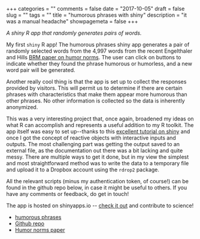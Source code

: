 +++
categories = ""
comments = false
date = "2017-10-05"
draft = false
slug = ""
tags = ""
title = "humorous phrases with shiny"
description = "it was a manual headache"
showpagemeta = false
+++

*A shiny R app that randomly generates pairs of words.*

My first `shiny` R app! The humorous phrases shiny app generates a pair of randomly selected words from the 4,997 words from the recent Engelthaler and Hills [BRM paper on humor norms](https://link.springer.com/article/10.3758/s13428-017-0930-6). The user can click on buttons to indicate whether they found the phrase humorous or humorless, and a new word pair will be generated. 

Another really cool thing is that the app is set up to collect the responses provided by visitors. This will permit us to determine if there are certain phrases with characteristics that make them appear more humorous than other phrases. No other information is collected so the data is inherently anonymized. 

This was a very interesting project that, once again, broadened my ideas on what R can accomplish and represents a useful addition to my R toolkit. The app itself was easy to set up--thanks to this [excellent tutorial on shiny](http://shiny.rstudio.com/tutorial/) and once I got the concept of reactive objects with interactive inputs and outputs. The most challenging part was getting the output saved to an external file, as the documentation out there was a bit lacking and quite messy. There are multiple ways to get it done, but in my view the simplest and most straightforward method was to write the data to a temporary file and upload it to a Dropbox account using the `rdrop2` package. 

All the relevant scripts (minus my authentication token, of course!) can be found in the github repo below, in case it might be useful to others. If you have any comments or feedback, do get in touch! 

The app is hosted on shinyapps.io -- [check it out](https://csqsiew.shinyapps.io/humorous_phrases/) and contribute to science! 

* [humorous phrases](https://csqsiew.shinyapps.io/humorous_phrases/)
* [Github repo](https://github.com/csqsiew/shinyhumor)
* [Humor norms paper](https://link.springer.com/article/10.3758/s13428-017-0930-6)
